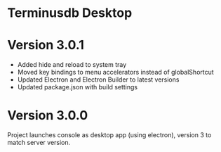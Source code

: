 # Terminusdb Desktop


# Version 3.0.1

- Added hide and reload to system tray
- Moved key bindings to menu accelerators instead of globalShortcut
- Updated Electron and Electron Builder to latest versions
- Updated package.json with build settings

# Version 3.0.0

Project launches console as desktop app (using electron), version 3 to match server version.
